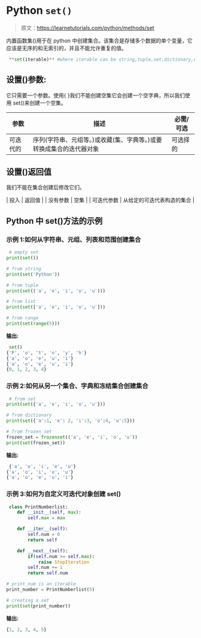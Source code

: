 # Python `set()`

> 原文：<https://learnetutorials.com/python/methods/set>

内置函数集()用于在 python 中创建集合。该集合是存储多个数据的单个变量，它应该是无序的和无索引的，并且不能允许重复的值。

```py
 **set(iterable)** #where iterable can be string,tuple,set,dictionary,etc 

```

## 设置()参数:

它只需要一个参数。使用{ }我们不能创建空集它会创建一个空字典，所以我们使用 set()来创建一个空集。

| 参数 | 描述 | 必需/可选 |
| --- | --- | --- |
| 可迭代的 | 序列(字符串、元组等。)或收藏(集、字典等。)或要转换成集合的迭代器对象 | 可选择的 |

## 设置()返回值

我们不能在集合创建后修改它们。

| 投入 | 返回值 |
| 没有参数 | 空集 |
| 可迭代参数 | 从给定的可迭代表构造的集合 |

## Python 中 set()方法的示例

### 示例 1:如何从字符串、元组、列表和范围创建集合

```py
 # empty set
print(set())

# from string
print(set('Python'))

# from tuple
print(set(('a', 'e', 'i', 'o', 'u')))

# from list
print(set(['a', 'e', 'i', 'o', 'u']))

# from range
print(set(range(5))) 

```

**输出:**

```py
 set()
{'P', 'o', 't', 'n', 'y', 'h'}
{'a', 'o', 'e', 'u', 'i'}
{'a', 'o', 'e', 'u', 'i'}
{0, 1, 2, 3, 4} 
```

### 示例 2:如何从另一个集合、字典和冻结集合创建集合

```py
 # from set
print(set({'a', 'e', 'i', 'o', 'u'}))

# from dictionary
print(set({'a':1, 'e': 2, 'i':3, 'o':4, 'u':5}))

# from frozen set
frozen_set = frozenset(('a', 'e', 'i', 'o', 'u'))
print(set(frozen_set)) 

```

**输出:**

```py
 {'a', 'o', 'i', 'e', 'u'}
{'a', 'o', 'i', 'e', 'u'}
{'a', 'o', 'e', 'u', 'i'} 
```

### 示例 3:如何为自定义可迭代对象创建 set()

```py
 class PrintNumberlist:
    def __init__(self, max):
        self.max = max

    def __iter__(self):
        self.num = 0
        return self

    def __next__(self):
        if(self.num >= self.max):
            raise StopIteration
        self.num += 1
        return self.num

# print_num is an iterable
print_number = PrintNumberlist(5)

# creating a set
print(set(print_number)) 

```

**输出:**

```py
{1, 2, 3, 4, 5} 
```